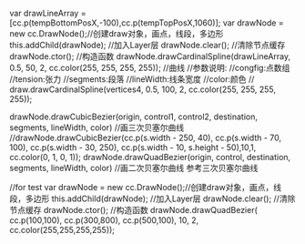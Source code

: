 

var drawLineArray = [cc.p(tempBottomPosX,-100),cc.p(tempTopPosX,1060)];
var drawNode = new cc.DrawNode();//创建draw对象，画点，线段，多边形
this.addChild(drawNode);              //加入Layer层
drawNode.clear();                      //清除节点缓存
drawNode.ctor();                       //构造函数
drawNode.drawCardinalSpline(drawLineArray, 0.5, 50, 2, cc.color(255, 255, 255, 255));    //曲线
//参数说明:
//congfig:点数组
//tension:张力
//segments:段落
//lineWidth:线条宽度
//color:颜色
// draw.drawCardinalSpline(vertices4, 0.5, 100, 2, cc.color(255, 255, 255, 255));

drawNode.drawCubicBezier(origin, control1, control2, destination, segments, lineWidth, color)  //画三次贝塞尔曲线
//drawNode.drawCubicBezier(cc.p(s.width - 250, 40), cc.p(s.width - 70, 100), cc.p(s.width - 30, 250), cc.p(s.width - 10, s.height - 50),10,1, cc.color(0, 1, 0, 1));
drawNode.drawQuadBezier(origin, control, destination, segments, lineWidth, color)          //画二次贝塞尔曲线 参考三次贝塞尔曲线


//for test
var drawNode = new cc.DrawNode();//创建draw对象，画点，线段，多边形
this.addChild(drawNode);              //加入Layer层
drawNode.clear();                      //清除节点缓存
drawNode.ctor();                       //构造函数
drawNode.drawQuadBezier(
    cc.p(100,100),
    cc.p(300,800),
    cc.p(500,100),
    10, 2, cc.color(255,255,255,255));


    
